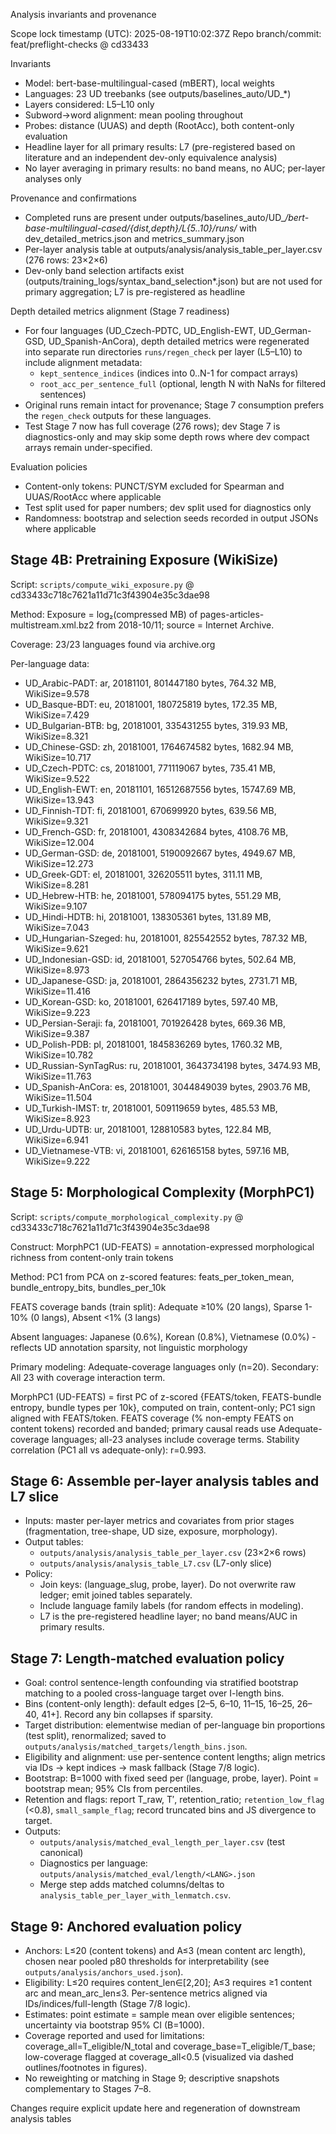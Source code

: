 Analysis invariants and provenance

Scope lock timestamp (UTC): 2025-08-19T10:02:37Z
Repo branch/commit: feat/preflight-checks @ cd33433

Invariants

- Model: bert-base-multilingual-cased (mBERT), local weights
- Languages: 23 UD treebanks (see outputs/baselines_auto/UD_*)
- Layers considered: L5–L10 only
- Subword→word alignment: mean pooling throughout
- Probes: distance (UUAS) and depth (RootAcc), both content-only evaluation
- Headline layer for all primary results: L7 (pre-registered based on literature and an independent dev-only equivalence analysis)
- No layer averaging in primary results: no band means, no AUC; per-layer analyses only

Provenance and confirmations

- Completed runs are present under outputs/baselines_auto/UD_*/bert-base-multilingual-cased/{dist,depth}/L{5..10}/runs/* with dev_detailed_metrics.json and metrics_summary.json
- Per-layer analysis table at outputs/analysis/analysis_table_per_layer.csv (276 rows: 23×2×6)
- Dev-only band selection artifacts exist (outputs/training_logs/syntax_band_selection*.json) but are not used for primary aggregation; L7 is pre-registered as headline

Depth detailed metrics alignment (Stage 7 readiness)

- For four languages (UD_Czech-PDTC, UD_English-EWT, UD_German-GSD, UD_Spanish-AnCora), depth detailed metrics were regenerated into separate run directories `runs/regen_check` per layer (L5–L10) to include alignment metadata:
  - `kept_sentence_indices` (indices into 0..N-1 for compact arrays)
  - `root_acc_per_sentence_full` (optional, length N with NaNs for filtered sentences)
- Original runs remain intact for provenance; Stage 7 consumption prefers the `regen_check` outputs for these languages.
- Test Stage 7 now has full coverage (276 rows); dev Stage 7 is diagnostics-only and may skip some depth rows where dev compact arrays remain under-specified.

Evaluation policies

- Content-only tokens: PUNCT/SYM excluded for Spearman and UUAS/RootAcc where applicable
- Test split used for paper numbers; dev split used for diagnostics only
- Randomness: bootstrap and selection seeds recorded in output JSONs where applicable

## Stage 4B: Pretraining Exposure (WikiSize)

Script: `scripts/compute_wiki_exposure.py` @ cd33433c718c7621a11d71c3f43904e35c3dae98

Method: Exposure = log₂(compressed MB) of pages-articles-multistream.xml.bz2 from 2018-10/11; source = Internet Archive.

Coverage: 23/23 languages found via archive.org

Per-language data:
- UD_Arabic-PADT: ar, 20181101, 801447180 bytes, 764.32 MB, WikiSize=9.578
- UD_Basque-BDT: eu, 20181001, 180725819 bytes, 172.35 MB, WikiSize=7.429  
- UD_Bulgarian-BTB: bg, 20181001, 335431255 bytes, 319.93 MB, WikiSize=8.321
- UD_Chinese-GSD: zh, 20181001, 1764674582 bytes, 1682.94 MB, WikiSize=10.717
- UD_Czech-PDTC: cs, 20181001, 771119067 bytes, 735.41 MB, WikiSize=9.522
- UD_English-EWT: en, 20181101, 16512687556 bytes, 15747.69 MB, WikiSize=13.943
- UD_Finnish-TDT: fi, 20181001, 670699920 bytes, 639.56 MB, WikiSize=9.321
- UD_French-GSD: fr, 20181001, 4308342684 bytes, 4108.76 MB, WikiSize=12.004
- UD_German-GSD: de, 20181001, 5190092667 bytes, 4949.67 MB, WikiSize=12.273
- UD_Greek-GDT: el, 20181001, 326205511 bytes, 311.11 MB, WikiSize=8.281
- UD_Hebrew-HTB: he, 20181001, 578094175 bytes, 551.29 MB, WikiSize=9.107
- UD_Hindi-HDTB: hi, 20181001, 138305361 bytes, 131.89 MB, WikiSize=7.043
- UD_Hungarian-Szeged: hu, 20181001, 825542552 bytes, 787.32 MB, WikiSize=9.621
- UD_Indonesian-GSD: id, 20181001, 527054766 bytes, 502.64 MB, WikiSize=8.973
- UD_Japanese-GSD: ja, 20181001, 2864356232 bytes, 2731.71 MB, WikiSize=11.416
- UD_Korean-GSD: ko, 20181001, 626417189 bytes, 597.40 MB, WikiSize=9.223
- UD_Persian-Seraji: fa, 20181001, 701926428 bytes, 669.36 MB, WikiSize=9.387
- UD_Polish-PDB: pl, 20181001, 1845836269 bytes, 1760.32 MB, WikiSize=10.782
- UD_Russian-SynTagRus: ru, 20181001, 3643734198 bytes, 3474.93 MB, WikiSize=11.763
- UD_Spanish-AnCora: es, 20181001, 3044849039 bytes, 2903.76 MB, WikiSize=11.504
- UD_Turkish-IMST: tr, 20181001, 509119659 bytes, 485.53 MB, WikiSize=8.923
- UD_Urdu-UDTB: ur, 20181001, 128810583 bytes, 122.84 MB, WikiSize=6.941
- UD_Vietnamese-VTB: vi, 20181001, 626165158 bytes, 597.16 MB, WikiSize=9.222

## Stage 5: Morphological Complexity (MorphPC1)

Script: `scripts/compute_morphological_complexity.py` @ cd33433c718c7621a11d71c3f43904e35c3dae98

Construct: MorphPC1 (UD-FEATS) = annotation-expressed morphological richness from content-only train tokens

Method: PC1 from PCA on z-scored features: feats_per_token_mean, bundle_entropy_bits, bundles_per_10k

FEATS coverage bands (train split): Adequate ≥10% (20 langs), Sparse 1-10% (0 langs), Absent <1% (3 langs)

Absent languages: Japanese (0.6%), Korean (0.8%), Vietnamese (0.0%) - reflects UD annotation sparsity, not linguistic morphology

Primary modeling: Adequate-coverage languages only (n=20). Secondary: All 23 with coverage interaction term.

MorphPC1 (UD-FEATS) = first PC of z-scored {FEATS/token, FEATS-bundle entropy, bundle types per 10k}, computed on train, content-only; PC1 sign aligned with FEATS/token. FEATS coverage (% non-empty FEATS on content tokens) recorded and banded; primary causal reads use Adequate-coverage languages; all-23 analyses include coverage terms. Stability correlation (PC1 all vs adequate-only): r=0.993.

## Stage 6: Assemble per-layer analysis tables and L7 slice

- Inputs: master per-layer metrics and covariates from prior stages (fragmentation, tree-shape, UD size, exposure, morphology).
- Output tables:
  - `outputs/analysis/analysis_table_per_layer.csv` (23×2×6 rows)
  - `outputs/analysis/analysis_table_L7.csv` (L7-only slice)
- Policy:
  - Join keys: (language_slug, probe, layer). Do not overwrite raw ledger; emit joined tables separately.
  - Include language family labels (for random effects in modeling).
  - L7 is the pre-registered headline layer; no band means/AUC in primary results.

## Stage 7: Length-matched evaluation policy

- Goal: control sentence-length confounding via stratified bootstrap matching to a pooled cross-language target over I-length bins.
- Bins (content-only length): default edges [2–5, 6–10, 11–15, 16–25, 26–40, 41+]. Record any bin collapses if sparsity.
- Target distribution: elementwise median of per-language bin proportions (test split), renormalized; saved to `outputs/analysis/matched_targets/length_bins.json`.
- Eligibility and alignment: use per-sentence content lengths; align metrics via IDs → kept indices → mask fallback (Stage 7/8 logic).
- Bootstrap: B=1000 with fixed seed per (language, probe, layer). Point = bootstrap mean; 95% CIs from percentiles.
- Retention and flags: report T_raw, T′, retention_ratio; `retention_low_flag` (<0.8), `small_sample_flag`; record truncated bins and JS divergence to target.
- Outputs:
  - `outputs/analysis/matched_eval_length_per_layer.csv` (test canonical)
  - Diagnostics per language: `outputs/analysis/matched_eval/length/<LANG>.json`
  - Merge step adds matched columns/deltas to `analysis_table_per_layer_with_lenmatch.csv`.

## Stage 9: Anchored evaluation policy

- Anchors: L≤20 (content tokens) and A≤3 (mean content arc length), chosen near pooled p80 thresholds for interpretability (see `outputs/analysis/anchors_used.json`).
- Eligibility: L≤20 requires content_len∈[2,20]; A≤3 requires ≥1 content arc and mean_arc_len≤3. Per-sentence metrics aligned via IDs/indices/full-length (Stage 7/8 logic).
- Estimates: point estimate = sample mean over eligible sentences; uncertainty via bootstrap 95% CI (B=1000).
- Coverage reported and used for limitations: coverage_all=T_eligible/N_total and coverage_base=T_eligible/T_base; low-coverage flagged at coverage_all<0.5 (visualized via dashed outlines/footnotes in figures).
- No reweighting or matching in Stage 9; descriptive snapshots complementary to Stages 7–8.

Changes require explicit update here and regeneration of downstream analysis tables




